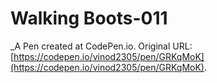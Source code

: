 # Walking Boots-011
 _A Pen created at CodePen.io. Original URL: [https://codepen.io/vinod2305/pen/GRKqMoK](https://codepen.io/vinod2305/pen/GRKqMoK).

 